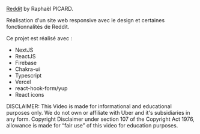 [Reddit](https://www.reddit.com/) by Raphaël PICARD.

Réalisation d'un site web responsive avec le design et certaines fonctionnalités de Reddit.

Ce projet est réalisé avec :

- NextJS
- ReactJS
- Firebase
- Chakra-ui
- Typescript
- Vercel
- react-hook-form/yup
- React icons

DISCLAIMER: This Video is made for informational and educational purposes only. We do not own or affiliate with Uber and it's subsidiaries in any form. Copyright Disclaimer under section 107 of the Copyright Act 1976, allowance is made for “fair use” of this video for education purposes.
